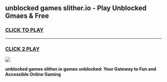 
## unblocked games slither.io - Play Unblocked Gmaes & Free
<h3>
<a href="https://news.freeplayer.one?title=unblocked_games_slither.io&ref=23F">CLICK TO PLAY</a></h3>
<hr>

<h3>
<a href="https://news.freeplayer.one?title=unblocked_games_slither.io&ref=23F">CLICK 2 PLAY</a>
  
</h3>

<a href="https://news.freeplayer.one?title=unblocked_games_slither.io&ref=23F/"><img src="https://clearcache.store/games.png"></a>


**unblocked games slither.io games unblocked: Your Gateway to Fun and Accessible Online Gaming**
